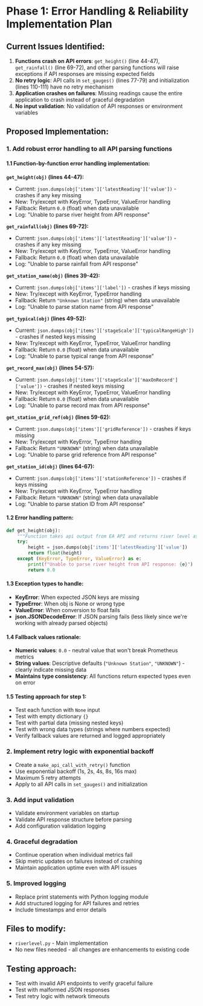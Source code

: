 # Phase 1: Error Handling & Reliability Implementation Plan

## Current Issues Identified:
1. **Functions crash on API errors**: `get_height()` (line 44-47), `get_rainfall()` (line 69-72), and other parsing functions will raise exceptions if API responses are missing expected fields
2. **No retry logic**: API calls in `set_gauges()` (lines 77-79) and initialization (lines 110-111) have no retry mechanism
3. **Application crashes on failures**: Missing readings cause the entire application to crash instead of graceful degradation
4. **No input validation**: No validation of API responses or environment variables

## Proposed Implementation:

### 1. Add robust error handling to all API parsing functions

#### 1.1 Function-by-function error handling implementation:

**`get_height(obj)` (lines 44-47):**
- Current: `json.dumps(obj['items']['latestReading']['value'])` - crashes if any key missing
- New: Try/except with KeyError, TypeError, ValueError handling
- Fallback: Return `0.0` (float) when data unavailable
- Log: "Unable to parse river height from API response"

**`get_rainfall(obj)` (lines 69-72):**
- Current: `json.dumps(obj['items']['latestReading']['value'])` - crashes if any key missing
- New: Try/except with KeyError, TypeError, ValueError handling  
- Fallback: Return `0.0` (float) when data unavailable
- Log: "Unable to parse rainfall from API response"

**`get_station_name(obj)` (lines 39-42):**
- Current: `json.dumps(obj['items']['label'])` - crashes if keys missing
- New: Try/except with KeyError, TypeError handling
- Fallback: Return `"Unknown Station"` (string) when data unavailable
- Log: "Unable to parse station name from API response"

**`get_typical(obj)` (lines 49-52):**
- Current: `json.dumps(obj['items']['stageScale']['typicalRangeHigh'])` - crashes if nested keys missing
- New: Try/except with KeyError, TypeError, ValueError handling
- Fallback: Return `0.0` (float) when data unavailable
- Log: "Unable to parse typical range from API response"

**`get_record_max(obj)` (lines 54-57):**
- Current: `json.dumps(obj['items']['stageScale']['maxOnRecord']['value'])` - crashes if nested keys missing
- New: Try/except with KeyError, TypeError, ValueError handling
- Fallback: Return `0.0` (float) when data unavailable
- Log: "Unable to parse record max from API response"

**`get_station_grid_ref(obj)` (lines 59-62):**
- Current: `json.dumps(obj['items']['gridReference'])` - crashes if keys missing
- New: Try/except with KeyError, TypeError handling
- Fallback: Return `"UNKNOWN"` (string) when data unavailable
- Log: "Unable to parse grid reference from API response"

**`get_station_id(obj)` (lines 64-67):**
- Current: `json.dumps(obj['items']['stationReference'])` - crashes if keys missing
- New: Try/except with KeyError, TypeError handling
- Fallback: Return `"UNKNOWN"` (string) when data unavailable
- Log: "Unable to parse station ID from API response"

#### 1.2 Error handling pattern:
```python
def get_height(obj):
    """Function takes api output from EA API and returns river level as float."""
    try:
        height = json.dumps(obj['items']['latestReading']['value'])
        return float(height)
    except (KeyError, TypeError, ValueError) as e:
        print(f"Unable to parse river height from API response: {e}")
        return 0.0
```

#### 1.3 Exception types to handle:
- **KeyError**: When expected JSON keys are missing
- **TypeError**: When obj is None or wrong type
- **ValueError**: When conversion to float fails
- **json.JSONDecodeError**: If JSON parsing fails (less likely since we're working with already parsed objects)

#### 1.4 Fallback values rationale:
- **Numeric values**: `0.0` - neutral value that won't break Prometheus metrics
- **String values**: Descriptive defaults (`"Unknown Station"`, `"UNKNOWN"`) - clearly indicate missing data
- **Maintains type consistency**: All functions return expected types even on error

#### 1.5 Testing approach for step 1:
- Test each function with `None` input
- Test with empty dictionary `{}`
- Test with partial data (missing nested keys)
- Test with wrong data types (strings where numbers expected)
- Verify fallback values are returned and logged appropriately

### 2. Implement retry logic with exponential backoff
- Create a `make_api_call_with_retry()` function
- Use exponential backoff (1s, 2s, 4s, 8s, 16s max)
- Maximum 5 retry attempts
- Apply to all API calls in `set_gauges()` and initialization

### 3. Add input validation
- Validate environment variables on startup
- Validate API response structure before parsing
- Add configuration validation logging

### 4. Graceful degradation
- Continue operation when individual metrics fail
- Skip metric updates on failures instead of crashing
- Maintain application uptime even with API issues

### 5. Improved logging
- Replace print statements with Python logging module
- Add structured logging for API failures and retries
- Include timestamps and error details

## Files to modify:
- `riverlevel.py` - Main implementation
- No new files needed - all changes are enhancements to existing code

## Testing approach:
- Test with invalid API endpoints to verify graceful failure
- Test with malformed JSON responses
- Test retry logic with network timeouts
